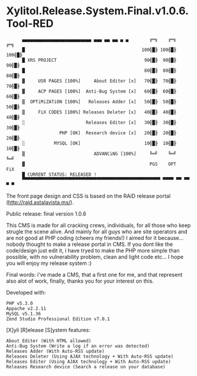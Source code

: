Xylitol.Release.System.Final.v1.0.6.Tool-RED
============================================

          ▄▄▄▄▄▄▄▄▄▄▄▄▄▄▄▄▄▄▄▄▄▄▄▄▄▄ ▄▄▄ ▄▄ ▄▄ ▄ ▄        ╔═╗    ╔═╗    ╔═╗
          █                                            100╣█╠ 100╣█╠ 100╣█╠
          █ XRS PROJECT                                 90╣█╠  90╣█╠  90╣█╠
          █                                             80╣█╠  80╣█╠  80╣█╠
          ▓     USR PAGES [100%]     About Editer [x]   70╣█╠  70╣█╠  70╣█╠
          ▓     ACP PAGES [100%]  Anti-Bug System [x]   60╣█╠  60╣█╠  60╣█╠
          ▒  OPTiMiZATiON [100%]   Releases Adder [x]   50╣█╠  50╣█╠  50╣█╠
          ▒     FiX CODES [100%] Releases Deleter [x]   40╣█╠  40╣█╠  40╣█╠
          ░                       Releases Editer [x]   30╣█╠  30╣█╠  30╣█╠
                        PHP [OK]  Research device [x]   20╣█╠  20╣█╠  20╣█╠
          ░           MYSQL [OK]                        10╣█╠  10╣█╠  10╣█╠
          ▒                          ADVANCiNG [100%]     ╚═╝    ╚═╝    ╚═╝
          ▓                                               PGS    OPT    FiX
          █ CURRENT STATUS: RELEASED ! 
          ▀▀▀▀▀▀▀▀▀▀▀▀▀▀▀▀▀▀▀▀▀▀▀▀▀▀▀▀▀▀▀▀▀▀▀▀▀▀▀▀▀▀▀▀▀▀▀▀▀▀▀▀ ▀▀▀▀ ▀▀ ▀▀ ▀ ▀

The front page design and CSS is based on the RAiD release portal (http://raid.astalavista.ms/).

Public release: final version 1.0.6

This CMS is made for all cracking crews, individuals, for all those who keep strugle the scene alive.
And mainly for all guys who are site operators and are not good at PHP coding (cheers my friends!)
I aimed for it because... nobody thought to make a release portal in CMS.
If you dont like the code/design just edit it, i have tryed to make the PHP more simple than possible, with no vulnerability problem, clean and light code etc...
I hope you will enjoy my release system :)

Final words: i've made a CMS, that a first one for me, and that represent also alot of work, finally, thanks you for your interest on this.


Developed with:

    PHP v5.3.0
    Appache v2.2.11
    MySQL v5.1.36
    Zend Studio Professional Edition v7.0.1

[X]yli [R]elease [S]ystem features:

    About Editer (With HTML allowed)
    Anti-Bug System (Write a log if an error was detected)
    Releases Adder (With Auto-RSS update)
    Releases Deleter (Using AJAX technology + With Auto-RSS update)
    Releases Editer (Using AJAX technology + With Auto-RSS update)
    Releases Research device (Search a release on your database)
